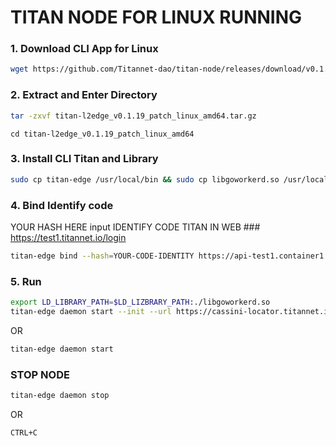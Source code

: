 # TITAN NODE FOR LINUX RUNNING

### 1. Download CLI App for Linux
```bash
wget https://github.com/Titannet-dao/titan-node/releases/download/v0.1.19/titan-l2edge_v0.1.19_patch_linux_amd64.tar.gz
```

### 2. Extract and Enter Directory
```bash
tar -zxvf titan-l2edge_v0.1.19_patch_linux_amd64.tar.gz
```

```
cd titan-l2edge_v0.1.19_patch_linux_amd64
```

### 3. Install CLI Titan and Library
```bash
sudo cp titan-edge /usr/local/bin && sudo cp libgoworkerd.so /usr/local/lib
```

### 4. Bind Identify code
YOUR HASH HERE input IDENTIFY CODE TITAN IN WEB ### https://test1.titannet.io/login
```bash
titan-edge bind --hash=YOUR-CODE-IDENTITY https://api-test1.container1.titannet.io/api/v2/device/binding
```

### 5. Run
```bash
export LD_LIBRARY_PATH=$LD_LIZBRARY_PATH:./libgoworkerd.so
titan-edge daemon start --init --url https://cassini-locator.titannet.io:5000/rpc/v0
```
OR
```bash
titan-edge daemon start
```

### STOP NODE
```bash
titan-edge daemon stop
```
OR
```bash
CTRL+C
```
